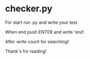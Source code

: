 # checker.py

For start run .py and write your text.

When end push ENTER and write 'end'.

After write count for searching!


Thank`s for reading!
